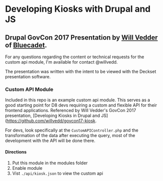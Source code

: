# Developing Kiosks with Drupal and JS

## Drupal GovCon 2017 Presentation by [Will Vedder](http://willvedder.com/) of [Bluecadet](http://bluecadet.com/). 

For any questions regarding the content or technical requests for the custom api module, I'm available for contact @willvedd.

The presentation was written with the intent to be viewed with the Deckset presentation software.


### Custom API Module

Included in this repo is an example custom api module. This serves as a good starting point for D8 devs requiring a custom and flexible API for their frontend applications. Referenced by Will Vedder's GovCon 2017 presentation, [Developing Kiosks in Drupal and JS](https://github.com/willvedd/govcon17-kiosk.

For devs, look specifically at the `CustomAPIController.php` and the transformation of the data after executing the query, most of the development with the API will be done there.

#### Directions

1. Put this module in the modules folder
2. Enable module 
3. Vist `./api/kiosk.json` to view the custom api



